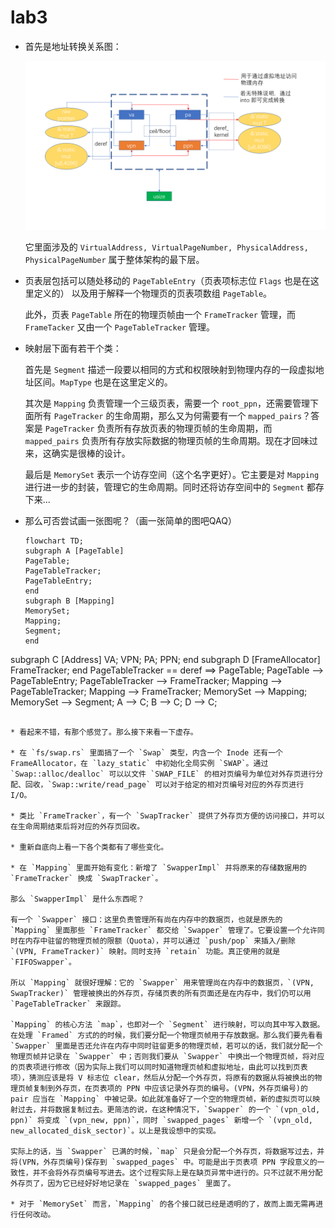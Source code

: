 # lab3

* 首先是地址转换关系图：

  ![](address.png)

  它里面涉及的 `VirtualAddress, VirtualPageNumber, PhysicalAddress, PhysicalPageNumber` 属于整体架构的最下层。 

* 页表层包括可以随处移动的 `PageTableEntry`（页表项标志位 `Flags` 也是在这里定义的） 以及用于解释一个物理页的页表项数组 `PageTable`。

  此外，页表 `PageTable` 所在的物理页帧由一个 `FrameTracker` 管理，而 `FrameTacker` 又由一个 `PageTableTracker` 管理。

* 映射层下面有若干个类：

  首先是 `Segment` 描述一段要以相同的方式和权限映射到物理内存的一段虚拟地址区间。`MapType` 也是在这里定义的。

  其次是 `Mapping` 负责管理一个三级页表，需要一个 `root_ppn`，还需要管理下面所有 `PageTracker` 的生命周期，那么又为何需要有一个 `mapped_pairs`？答案是 `PageTracker` 负责所有存放页表的物理页帧的生命周期，而 `mapped_pairs` 负责所有存放实际数据的物理页帧的生命周期。现在才回味过来，这确实是很棒的设计。
  
  最后是 `MemorySet` 表示一个访存空间（这个名字更好）。它主要是对 `Mapping` 进行进一步的封装，管理它的生命周期。同时还将访存空间中的 `Segment` 都存下来...
  
* 那么可否尝试画一张图呢？（画一张简单的图吧QAQ）

  ```mermaid
  flowchart TD;
  subgraph A [PageTable]
  PageTable;
  PageTableTracker;
  PageTableEntry;
  end
  subgraph B [Mapping]
  MemorySet;
  Mapping;
  Segment;
  end
subgraph C [Address]
  VA;
VPN;
  PA;
PPN;
  end
subgraph D [FrameAllocator]
  FrameTracker;
  end
  PageTableTracker == deref ==> PageTable;
  PageTable --> PageTableEntry;
  PageTableTracker --> FrameTracker;
  Mapping --> PageTableTracker;
  Mapping --> FrameTracker;
  MemorySet --> Mapping;
  MemorySet --> Segment;
  A --> C;
  B --> C;
  D --> C;
  ```
  
* 看起来不错，有那个感觉了。那么接下来看一下虚存。

* 在 `fs/swap.rs` 里面搞了一个 `Swap` 类型，内含一个 Inode 还有一个 FrameAllocator，在 `lazy_static` 中初始化全局实例 `SWAP`。通过 `Swap::alloc/dealloc` 可以以文件 `SWAP_FILE` 的相对页编号为单位对外存页进行分配、回收，`Swap::write/read_page` 可以对于给定的相对页编号对应的外存页进行 I/O。

* 类比 `FrameTracker`，有一个 `SwapTracker` 提供了外存页方便的访问接口，并可以在生命周期结束后将对应的外存页回收。

* 重新自底向上看一下各个类都有了哪些变化。

* 在 `Mapping` 里面开始有变化：新增了 `SwapperImpl` 并将原来的存储数据用的 `FrameTracker` 换成 `SwapTracker`。

  那么 `SwapperImpl` 是什么东西呢？

  有一个 `Swapper` 接口：这里负责管理所有尚在内存中的数据页，也就是原先的 `Mapping` 里面那些 `FrameTracker` 都交给 `Swapper` 管理了。它要设置一个允许同时在内存中驻留的物理页帧的限额（Quota），并可以通过 `push/pop` 来插入/删除 `(VPN, FrameTracker)` 映射。同时支持 `retain` 功能。真正使用的就是 `FIFOSwapper`。

  所以 `Mapping` 就很好理解：它的 `Swapper` 用来管理尚在内存中的数据页，`(VPN, SwapTracker)` 管理被换出的外存页，存储页表的所有页面还是在内存中，我们仍可以用 `PageTableTracker` 来跟踪。

  `Mapping` 的核心方法 `map`，也即对一个 `Segment` 进行映射，可以向其中写入数据。在处理 `Framed` 方式的的时候，我们要分配一个物理页帧用于存放数据。那么我们要先看看 `Swapper` 里面是否还允许在内存中同时驻留更多的物理页帧，若可以的话，我们就分配一个物理页帧并记录在 `Swapper` 中；否则我们要从 `Swapper` 中换出一个物理页帧，将对应的页表项进行修改（因为实际上我们可以同时知道物理页帧和虚拟地址，由此可以找到页表项），猜测应该是将 V 标志位 clear，然后从分配一个外存页，将原有的数据从将被换出的物理页帧复制到外存页，在页表项的 PPN 中应该记录外存页的编号。(VPN，外存页编号)的 pair 应当在 `Mapping` 中被记录。如此就准备好了一个空的物理页帧，新的虚拟页可以映射过去，并将数据复制过去。更简洁的说，在这种情况下，`Swapper` 的一个 `(vpn_old, ppn)` 将变成 `(vpn_new, ppn)`，同时 `swapped_pages` 新增一个 `(vpn_old, new_allocated_disk_sector)`。以上是我设想中的实现。

  实际上的话，当 `Swapper` 已满的时候，`map` 只是会分配一个外存页，将数据写过去，并将(VPN，外存页编号)保存到 `swapped_pages` 中。可能是出于页表项 PPN 字段意义的一致性，并不会将外存页编号写进去。这个过程实际上是在缺页异常中进行的。只不过就不用分配外存页了，因为它已经好好地记录在 `swapped_pages` 里面了。

* 对于 `MemorySet` 而言，`Mapping` 的各个接口就已经是透明的了，故而上面无需再进行任何改动。 
  
  
  
  
  
  